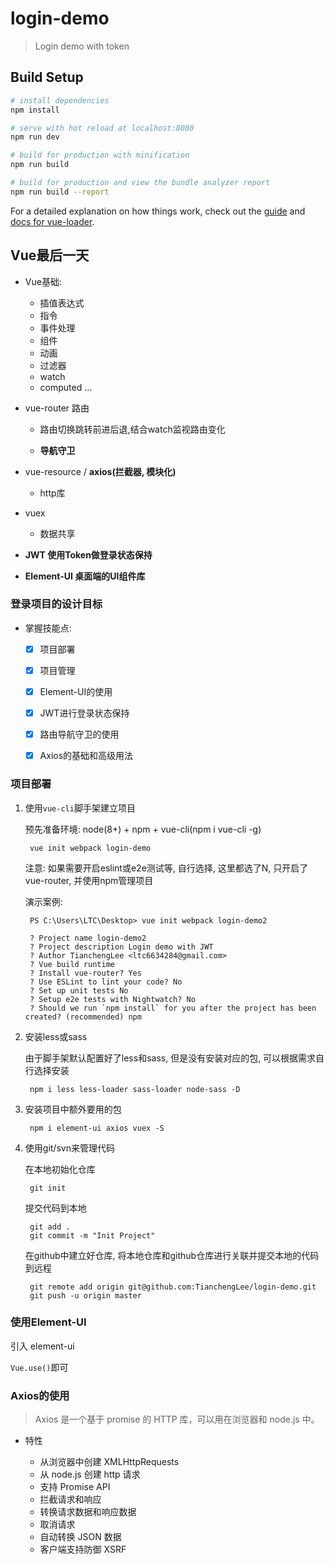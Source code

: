 # login-demo

> Login demo with token

## Build Setup

``` bash
# install dependencies
npm install

# serve with hot reload at localhost:8080
npm run dev

# build for production with minification
npm run build

# build for production and view the bundle analyzer report
npm run build --report
```

For a detailed explanation on how things work, check out the [guide](http://vuejs-templates.github.io/webpack/) and [docs for vue-loader](http://vuejs.github.io/vue-loader).


## Vue最后一天 ##

- Vue基础:

	+ 插值表达式
	+ 指令
	+ 事件处理
	+ 组件
	+ 动画
	+ 过滤器
	+ watch
	+ computed
	...

- vue-router 路由

	+ 路由切换跳转前进后退,结合watch监视路由变化

	+ **导航守卫**

- vue-resource / **axios(拦截器, 模块化)**

	+ http库

- vuex

	+ 数据共享

- **JWT  使用Token做登录状态保持**

- **Element-UI   桌面端的UI组件库**

### 登录项目的设计目标 ###

- 掌握技能点:

	+ [x] 项目部署
	+ [x] 项目管理
	+ [x] Element-UI的使用
	+ [x] JWT进行登录状态保持
	+ [x] 路由导航守卫的使用
	+ [x] Axios的基础和高级用法
	

### 项目部署 ###

1. 使用`vue-cli`脚手架建立项目

	预先准备环境: node(8+) + npm + vue-cli(npm i vue-cli -g)

		vue init webpack login-demo

	注意: 如果需要开启eslint或e2e测试等, 自行选择, 这里都选了N, 只开启了vue-router, 并使用npm管理项目

	演示案例:

		PS C:\Users\LTC\Desktop> vue init webpack login-demo2

		? Project name login-demo2
		? Project description Login demo with JWT
		? Author TianchengLee <ltc6634284@gmail.com>
		? Vue build runtime
		? Install vue-router? Yes
		? Use ESLint to lint your code? No
		? Set up unit tests No
		? Setup e2e tests with Nightwatch? No
		? Should we run `npm install` for you after the project has been created? (recommended) npm
		
2. 安装less或sass

	由于脚手架默认配置好了less和sass, 但是没有安装对应的包, 可以根据需求自行选择安装

		npm i less less-loader sass-loader node-sass -D

3. 安装项目中额外要用的包

		npm i element-ui axios vuex -S

4. 使用git/svn来管理代码

	在本地初始化仓库

		git init

	提交代码到本地

		git add .
		git commit -m "Init Project"
	
	在github中建立好仓库, 将本地仓库和github仓库进行关联并提交本地的代码到远程

		git remote add origin git@github.com:TianchengLee/login-demo.git
		git push -u origin master
	
### 使用Element-UI ###

引入 element-ui

`Vue.use()`即可

### Axios的使用 ###

> Axios 是一个基于 promise 的 HTTP 库，可以用在浏览器和 node.js 中。

- 特性

	+ 从浏览器中创建 XMLHttpRequests
	+ 从 node.js 创建 http 请求
	+ 支持 Promise API
	+ 拦截请求和响应
	+ 转换请求数据和响应数据
	+ 取消请求
	+ 自动转换 JSON 数据
	+ 客户端支持防御 XSRF